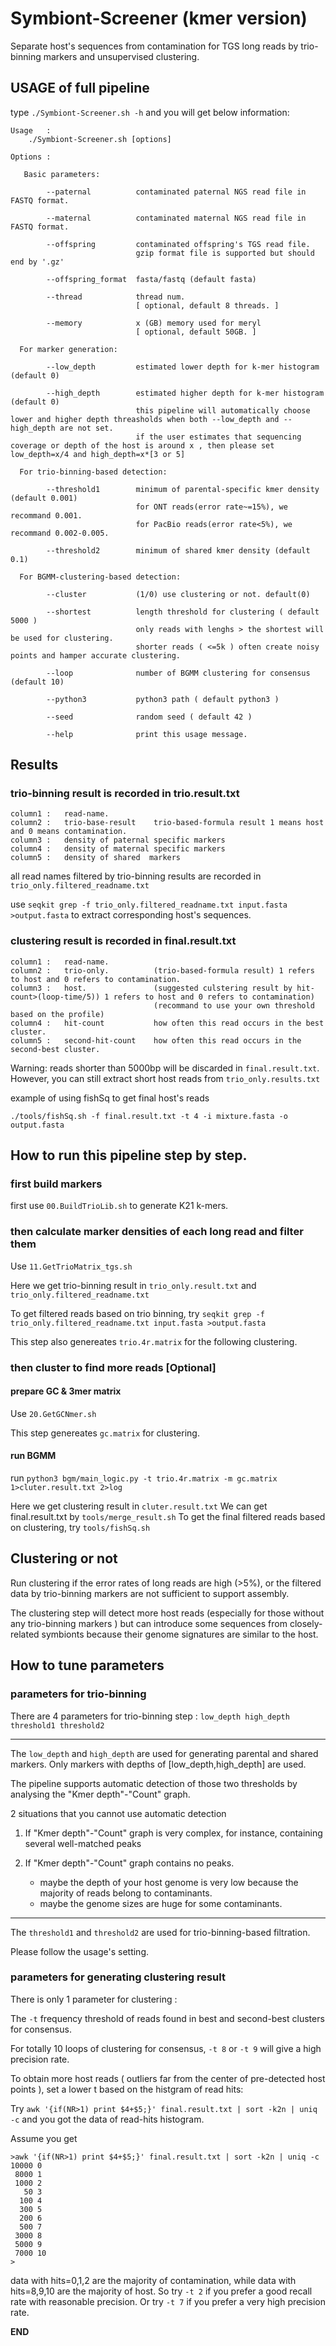 # Symbiont-Screener (kmer version)

Separate host's sequences from contamination for TGS long reads by trio-binning markers and unsupervised clustering.

## USAGE of full pipeline 

type ``` ./Symbiont-Screener.sh -h ``` and you will get below information:

```
Usage   :
    ./Symbiont-Screener.sh [options]

Options :

   Basic parameters:

        --paternal          contaminated paternal NGS read file in FASTQ format.

        --maternal          contaminated maternal NGS read file in FASTQ format.

        --offspring         contaminated offspring's TGS read file.
                            gzip format file is supported but should end by '.gz'

        --offspring_format  fasta/fastq (default fasta)

        --thread            thread num.
                            [ optional, default 8 threads. ]
                            
        --memory            x (GB) memory used for meryl
                            [ optional, default 50GB. ]

  For marker generation:

        --low_depth         estimated lower depth for k-mer histogram (default 0)

        --high_depth        estimated higher depth for k-mer histogram (default 0)
                            this pipeline will automatically choose lower and higher depth threasholds when both --low_depth and --high_depth are not set.
                            if the user estimates that sequencing coverage or depth of the host is around x , then please set low_depth=x/4 and high_depth=x*[3 or 5]

  For trio-binning-based detection:

        --threshold1        minimum of parental-specific kmer density (default 0.001)
                            for ONT reads(error rate~=15%), we recommand 0.001.
                            for PacBio reads(error rate<5%), we recommand 0.002-0.005.

        --threshold2        minimum of shared kmer density (default 0.1)

  For BGMM-clustering-based detection:

        --cluster           (1/0) use clustering or not. default(0)

        --shortest          length threshold for clustering ( default 5000 )
                            only reads with lenghs > the shortest will be used for clustering.
                            shorter reads ( <=5k ) often create noisy points and hamper accurate clustering.

        --loop              number of BGMM clustering for consensus (default 10)

        --python3           python3 path ( default python3 )

        --seed              random seed ( default 42 )

        --help              print this usage message.
```
## Results

### trio-binning result is recorded in trio.result.txt

```
column1 :   read-name.
column2 :   trio-base-result    trio-based-formula result 1 means host and 0 means contamination.
column3 :   density of paternal specific markers
column4 :   density of maternal specific markers
column5 :   density of shared  markers
```

all read names filtered by trio-binning results are recorded in ```trio_only.filtered_readname.txt```

use ```seqkit grep -f trio_only.filtered_readname.txt input.fasta >output.fasta``` to extract corresponding host's sequences.

### clustering result is recorded in final.result.txt

```
column1 :   read-name.
column2 :   trio-only.          (trio-based-formula result) 1 refers to host and 0 refers to contamination.
column3 :   host.               (suggested culstering result by hit-count>(loop-time/5)) 1 refers to host and 0 refers to contamination)
                                (recommand to use your own threshold based on the profile)
column4 :   hit-count           how often this read occurs in the best cluster.
column5 :   second-hit-count    how often this read occurs in the second-best cluster.
```

Warning: reads shorter than 5000bp will be discarded in ```final.result.txt```. However, you can still extract short host reads from ```trio_only.results.txt```

example of using fishSq to get final host's reads

```
./tools/fishSq.sh -f final.result.txt -t 4 -i mixture.fasta -o output.fasta
```

## How to run this pipeline step by step.

### first build markers

first use ```00.BuildTrioLib.sh``` to generate K21 k-mers.

### then calculate marker densities of each long read and filter them

Use ```11.GetTrioMatrix_tgs.sh```

Here we get trio-binning result in ```trio_only.result.txt``` and ```trio_only.filtered_readname.txt```

To get filtered reads based on trio binning, try ```seqkit grep -f trio_only.filtered_readname.txt input.fasta >output.fasta```

This step also genereates ```trio.4r.matrix``` for the following clustering.

### then cluster to find more reads [Optional]

#### prepare GC & 3mer matrix 

Use ```20.GetGCNmer.sh```

This step genereates ```gc.matrix``` for clustering.

#### run BGMM

run ```python3 bgm/main_logic.py -t trio.4r.matrix -m gc.matrix   1>cluter.result.txt 2>log ```

Here we get clustering result in ```cluter.result.txt```
We can get final.result.txt by ```tools/merge_result.sh```
To get the final filtered reads based on clustering, try ```tools/fishSq.sh```

## Clustering or not

Run clustering if the error rates of long reads are high (>5%), or the filtered data by trio-binning markers are not sufficient to support assembly.

The clustering step will detect more host reads (especially for those without any trio-binning markers ) but can introduce some sequences from closely-related symbionts because their genome signatures are similar to the host.

## How to tune parameters

### parameters for trio-binning
There are 4 parameters for trio-binning step : ```low_depth high_depth threshold1 threshold2```

-----------------------------------------

The ```low_depth``` and ```high_depth``` are used for generating parental and shared markers. Only markers with depths of [low_depth,high_depth] are used.

The pipeline supports automatic detection of those two thresholds by analysing the "Kmer depth"-"Count" graph.

2 situations that you cannot use automatic detection

1. If "Kmer depth"-"Count" graph is very complex, for instance, containing several well-matched peaks

2. If "Kmer depth"-"Count" graph contains no peaks.
   * maybe the depth of your host genome is very low because the majority of reads belong to contaminants.
   * maybe the genome sizes are huge for some contaminants.

-----------------------------------------

The ```threshold1``` and ```threshold2``` are used for trio-binning-based filtration.

Please follow the usage's setting.

### parameters for generating clustering result

There is only 1 parameter for clustering : 

The ```-t``` frequency threshold of reads found in best and second-best clusters for consensus.

For totally 10 loops of clustering for consensus,  ```-t 8``` or ```-t 9```  will give a high precision rate.

To obtain more host reads ( outliers far from the center of pre-detected host points ), set a lower t based on the histgram of read hits:

Try ```awk '{if(NR>1) print $4+$5;}' final.result.txt | sort -k2n | uniq -c``` and you got the data of read-hits histogram.

Assume you get
```
>awk '{if(NR>1) print $4+$5;}' final.result.txt | sort -k2n | uniq -c
10000 0
 8000 1
 1000 2
   50 3
  100 4
  300 5
  200 6
  500 7
 3000 8
 5000 9
 7000 10
>
```
data with hits=0,1,2 are the majority of contamination, while data with hits=8,9,10 are the majority of host. 
So try ```-t 2``` if you prefer a good recall rate with reasonable precision.
Or try ```-t 7``` if you prefer a very high precision rate.


__END__

